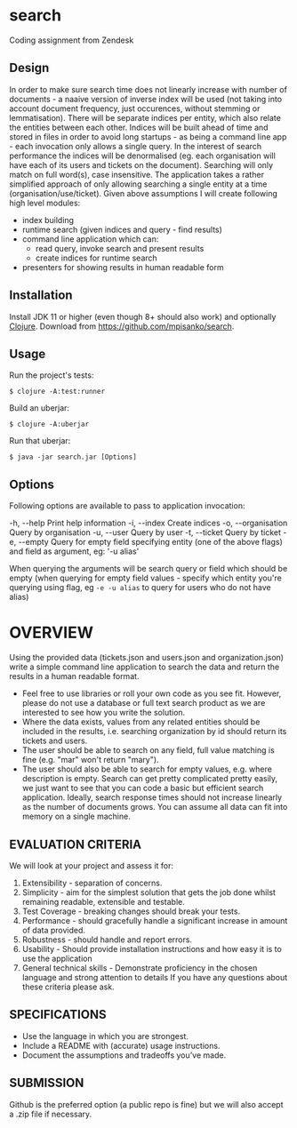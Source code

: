 # search

Coding assignment from Zendesk

## Design
In order to make sure search time does not linearly increase with number of documents - a naaive version of inverse index will be used (not taking into account document frequency, just occurences, without stemming or lemmatisation).
There will be separate indices per entity, which also relate the entities between each other.
Indices will be built ahead of time and stored in files in order to avoid long startups - as being a command line app - each invocation only allows a single query.
In the interest of search performance the indices will be denormalised (eg. each organisation will have each of its users and tickets on the document).
Searching will only match on full word(s), case insensitive. 
The application takes a rather simplified approach of only allowing searching a single entity at a time (organisation/use/ticket).
Given above assumptions I will create following high level modules:
 - index building
 - runtime search (given indices and query - find results)
 - command line application which can:
    - read query, invoke search and present results
    - create indices for runtime search
 - presenters for showing results in human readable form 

## Installation

Install JDK 11 or higher (even though 8+ should also work) and optionally [Clojure](https://clojure.org/guides/getting_started#_clojure_installer_and_cli_tools).
Download from https://github.com/mpisanko/search.

## Usage

Run the project's tests:

    $ clojure -A:test:runner

Build an uberjar:

    $ clojure -A:uberjar

Run that uberjar:

    $ java -jar search.jar [Options]

## Options
Following options are available to pass to application invocation:

  -h, --help          Print help information
  -i, --index         Create indices
  -o, --organisation  Query by organisation
  -u, --user          Query by user
  -t, --ticket        Query by ticket
  -e, --empty         Query for empty field specifying entity (one of the above flags) and field as argument, eg: '-u alias'  

When querying the arguments will be search query or field which should be empty (when querying for empty field values - specify which entity you're querying using flag, eg `-e -u alias` to query for users who do not have alias)

# OVERVIEW
Using the provided data (tickets.json and users.json and organization.json) write a simple command line application to search the data and return the results in a human readable format.
* Feel free to use libraries or roll your own code as you see fit. However, please do not use a database or full text search product as we are interested to see how you write the solution.
* Where the data exists, values from any related entities should be included in the results, i.e. searching organization by id should return its tickets and users.
* The user should be able to search on any field, full value matching is fine (e.g. "mar" won't return "mary").
* The user should also be able to search for empty values, e.g. where description is empty.
Search can get pretty complicated pretty easily, we just want to see that you can code a basic but efficient search application. Ideally, search response times should not increase linearly as the number of documents grows. You can assume all data can fit into memory on a single machine.

## EVALUATION CRITERIA
We will look at your project and assess it for:
1. Extensibility - separation of concerns.
2. Simplicity - aim for the simplest solution that gets the job done whilst remaining
readable, extensible and testable.
3. Test Coverage - breaking changes should break your tests.
4. Performance - should gracefully handle a significant increase in amount of data
provided.
5. Robustness - should handle and report errors.
6. Usability - Should provide installation instructions and how easy it is to use the application
7. General technical skills - Demonstrate proficiency in the chosen language and strong attention to details
If you have any questions about these criteria please ask.
## SPECIFICATIONS
* Use the language in which you are strongest.
* Include a README with (accurate) usage instructions.
* Document the assumptions and tradeoffs you’ve made.
## SUBMISSION
Github is the preferred option (a public repo is fine) but we will also accept a .zip file if necessary.
